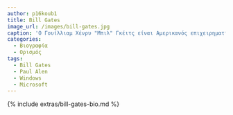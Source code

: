 ```yaml
---
author: p16koub1
title: Bill Gates
image_url: /images/bill-gates.jpg
caption: 'Ο Γουίλλιαμ Χένρυ "Μπιλ" Γκέιτς είναι Αμερικανός επιχειρηματίας, φιλάνθρωπος, επενδυτής, προγραμματιστής υπολογιστών, και εφευρέτης. Το 1975, ο Γκέιτς και ο Πολ Άλεν συνίδρυσαν την εταιρεία Microsoft, η οποία εξελίχτηκε στην μεγαλύτερη εταιρεία λογισμικού για ηλεκτρονικούς υπολογιστές παγκοσμίως.'
categories:
  - Βιογραφία 
  - Ορισμός 
tags:
  - Bill Gates
  - Paul Alen
  - Windows
  - Microsoft
---
```


{% include extras/bill-gates-bio.md %}
